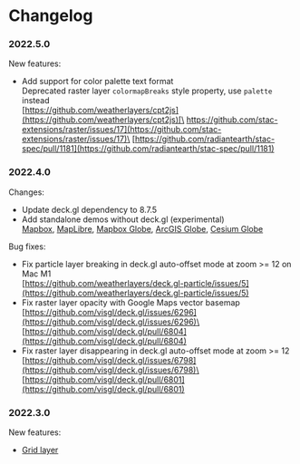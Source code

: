 # Changelog

### 2022.5.0

New features:

* Add support for color palette text format\
  Deprecated raster layer `colormapBreaks` style property, use `palette` instead\
  [https://github.com/weatherlayers/cpt2js](https://github.com/weatherlayers/cpt2js)[\
  https://github.com/stac-extensions/raster/issues/17](https://github.com/stac-extensions/raster/issues/17)\
  [https://github.com/radiantearth/stac-spec/pull/1181](https://github.com/radiantearth/stac-spec/pull/1181)

### 2022.4.0

Changes:

* Update deck.gl dependency to 8.7.5
* Add standalone demos without deck.gl (experimental)\
  [Mapbox](https://demo.weatherlayers.com/mapbox.html), [MapLibre](https://demo.weatherlayers.com/maplibre.html), [Mapbox Globe](https://demo.weatherlayers.com/mapbox-globe.html), [ArcGIS Globe](https://demo.weatherlayers.com/arcgis-globe.html), [Cesium Globe](https://demo.weatherlayers.com/cesium-globe.html)

Bug fixes:

* Fix particle layer breaking in deck.gl auto-offset mode at zoom >= 12 on Mac M1\
  [https://github.com/weatherlayers/deck.gl-particle/issues/5](https://github.com/weatherlayers/deck.gl-particle/issues/5)
* Fix raster layer opacity with Google Maps vector basemap\
  [https://github.com/visgl/deck.gl/issues/6296](https://github.com/visgl/deck.gl/issues/6296)\
  [https://github.com/visgl/deck.gl/pull/6804](https://github.com/visgl/deck.gl/pull/6804)
* Fix raster layer disappearing in deck.gl auto-offset mode at zoom >= 12\
  [https://github.com/visgl/deck.gl/issues/6798](https://github.com/visgl/deck.gl/issues/6798)\
  [https://github.com/visgl/deck.gl/pull/6801](https://github.com/visgl/deck.gl/pull/6801)

### 2022.3.0

New features:

* [Grid layer](standalone-bundle/layers/grid-layer.md)
